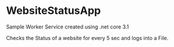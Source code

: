 # WebsiteStatusApp
Sample Worker Service created using .net core 3.1

Checks the Status of a website for every 5 sec and logs into a File.
